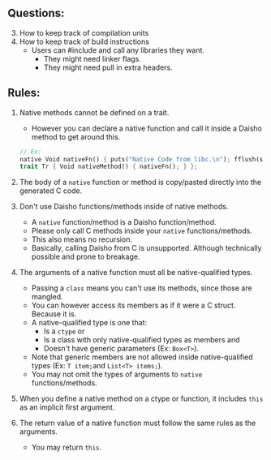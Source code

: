 ## Questions:

3. How to keep track of compilation units
4. How to keep track of build instructions
   * Users can #include and call any libraries they want.
      * They might need linker flags.
      * They might need pull in extra headers.


## Rules:
1. Native methods cannot be defined on a trait.
   * However you can declare a native function and call it inside a Daisho method to get around this.
    ```rust
    // Ex:
    native Void nativeFn() { puts("Native Code from libc.\n"); fflush(stdout); };
    trait Tr { Void nativeMethod() { nativeFn(); } };
    ```

2. The body of a `native` function or method is copy/pasted directly into the generated C code.

3. Don't use Daisho functions/methods inside of native methods.
   * A `native` function/method is a Daisho function/method.
   * Please only call C methods inside your `native` functions/methods.
   * This also means no recursion.
   * Basically, calling Daisho from C is unsupported. Although technically possible and prone to breakage.

4. The arguments of a native function must all be native-qualified types.
   * Passing a `class` means you can't use its methods, since those are mangled.
   * You can however access its members as if it were a C struct. Because it is.
   * A native-qualified type is one that:
       * Is a `ctype`
       or
       * Is a class with only native-qualified types as members
       and
       * Doesn't have generic parameters (Ex: `Box<T>`).
   * Note that generic members are not allowed inside native-qualified types (Ex: `T item;`and `List<T> items;`).
   * You may not omit the types of arguments to `native` functions/methods.

5. When you define a native method on a ctype or function, it includes `this` as an implicit first argument.

6. The return value of a native function must follow the same rules as the arguments.
   * You may return `this`.

